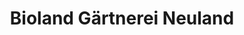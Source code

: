 ---
title: "Bioland Gärtnerei Neuland"
url: /bollschweil/bioland-gaertnerei-neuland/
shop: Hofladen
---